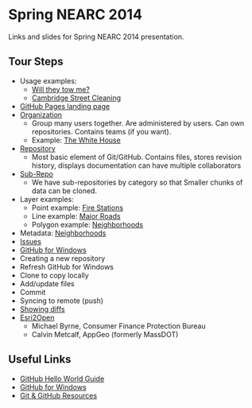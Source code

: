 # Spring NEARC 2014 #
Links and slides for Spring NEARC 2014 presentation.
## Tour Steps ##
- Usage examples:
	- [Will they tow me?](http://willtheytow.me/ "Will they tow me?")
	- [Cambridge Street Cleaning](http://www.cambridgestreetcleaning.com/index.php "Cambridge Street Cleaning")
- [GitHub Pages landing page](http://cambridgegis.github.io/gisdata "GitHub Pages landing page")
- [Organization](https://github.com/cambridgegis "Organization")
	- Group many users together.  Are administered by users.  Can own repositories. Contains teams (if you want).
	- Example: [The White House](https://github.com/WhiteHouse "The White House")
- [Repository](https://github.com/cambridgegis/cambridgegis_data "Repository")
	- Most basic element of Git/GitHub.  Contains files, stores revision history, displays documentation can have multiple collaborators
- [Sub-Repo](https://github.com/cambridgegis/cambridgegis_data_dpw "Sub-Repo")
	- We have sub-repositories by category so that Smaller chunks of data can be cloned.
- Layer examples:
	- Point example: [Fire Stations](https://github.com/cambridgegis/cambridgegis_data/blob/master/Public_Safety/Fire_Stations/PUBLICSAFETY_FireStations.geojson "Fire Stations")
	- Line example: [Major Roads](https://github.com/cambridgegis/cambridgegis_data/blob/master/Trans/Major_Roads/TRANS_MajorRoads.geojson "Major Roads")
	- Polygon example: [Neighborhoods](https://github.com/cambridgegis/cambridgegis_data/blob/master/Boundary/CDD_Neighborhoods/BOUNDARY_CDDNeighborhoods.geojson "Neighborhoods")
- Metadata: [Neighborhoods](https://github.com/cambridgegis/cambridgegis_data/blob/master/Boundary/CDD_Neighborhoods/BOUNDARY_CDDNeighborhoods.xml "Neighborhoods")
- [Issues](https://github.com/cambridgegis/cambridgegis_data/issues?page=1&state=closed "Issues")
- [GitHub for Windows](https://windows.github.com/ "GitHub for Windows")
- Creating a new repository
- Refresh GitHub for Windows
- Clone to copy locally
- Add/update files
- Commit
- Syncing to remote (push)
- [Showing diffs](https://github.com/cambridgegis/cambridgegis_data_landmark/commit/f413c16cf2d6be9d6361b8dc3603402e7cb79ed0 "Showing diffs")
- [Esri2Open](https://github.com/project-open-data/esri2open "Esri2Open")
	- Michael Byrne, Consumer Finance Protection Bureau
	- Calvin Metcalf, AppGeo (formerly MassDOT)

## Useful Links ##
- [GitHub Hello World Guide](https://github.com/blog/1830-hello-world-guide "GitHub Hello World Guide")
- [GitHub for Windows](https://windows.github.com/ "GitHub for Windows")
- [Git & GitHub Resources](http://git.io/6A8I4w)

